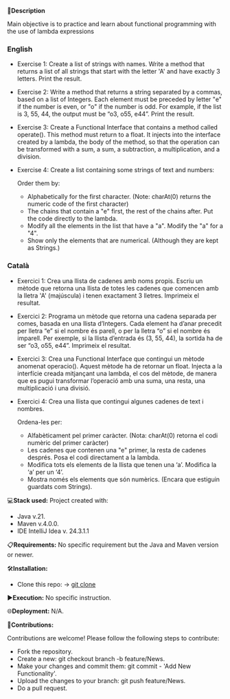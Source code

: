 📄**Description**

Main objective is to practice and learn about functional programming with the use of lambda expressions 


### English
- Exercise 1: Create a list of strings with names. Write a method that returns a list of all strings that start with the letter 'A' and have exactly 3 letters. Print the result.
- Exercise 2: Write a method that returns a string separated by a commas, based on a list of Integers. Each element must be preceded by letter "e" if the number is even, or "o" if the number is odd. For example, if the list is 3, 55, 44, the output must be “o3, o55, e44”. Print the result.
- Exercise 3: Create a Functional Interface that contains a method called operate(). This method must return to a float. It injects into the interface created by a lambda, the body of the method, so that the operation can be transformed with a sum, a sum, a subtraction, a multiplication, and a division.
- Exercise 4: Create a list containing some strings of text and numbers:

  Order them by:
  - Alphabetically for the first character. (Note: charAt(0) returns the numeric code of the first character)
  - The chains that contain a "e" first, the rest of the chains after. Put the code directly to the lambda.  
  - Modify all the elements in the list that have a "a". Modify the "a" for a "4".
  - Show only the elements that are numerical. (Although they are kept as Strings.)

### Català
- Exercici 1: Crea una llista de cadenes amb noms propis. Escriu un mètode que retorna una llista de totes les cadenes que comencen amb la lletra 'A' (majúscula) i  tenen exactament 3 lletres. Imprimeix el resultat.
- Exercici 2: Programa un mètode que retorna una cadena separada per comes, basada en una llista d’Integers. Cada element ha d’anar precedit per lletra “e” si el nombre és parell, o per la lletra “o” si el nombre és imparell. Per exemple, si la llista d’entrada és (3, 55, 44), la sortida ha de ser “o3, o55, e44”. Imprimeix el resultat.
- Exercici 3: Crea una Functional Interface que contingui un mètode anomenat operacio(). Aquest mètode ha de retornar un float. Injecta a la interfície creada mitjançant una lambda, el cos del mètode, de manera que es pugui transformar l’operació amb una suma, una resta, una multiplicació i una divisió.
- Exercici 4:  Crea una llista que contingui algunes cadenes de text i nombres.

  Ordena-les per:
   - Alfabèticament pel primer caràcter. (Nota: charAt(0) retorna el codi numèric del primer  caràcter)
   - Les cadenes que contenen una "e" primer, la resta de cadenes després. Posa el codi directament a la lambda.  
   - Modifica tots els elements de la llista que tenen una ‘a’. Modifica la ‘a’ per un ‘4’.
   - Mostra només els elements que són numèrics. (Encara que estiguin guardats com Strings).



💻**Stack used:**
Project created with:
- Java v.21.
- Maven v.4.0.0.
- IDE IntelliJ Idea v. 24.3.1.1

📋**Requirements:**
No specific requirement but the Java and Maven version or newer.

🛠️**Installation:**
- Clone this repo: -> [git clone](https://github.com/isaac-diez/1.8-Lambdas.git)

▶️**Execution:** No specific instruction.

🌐**Deployment:** N/A.

🤝**Contributions:**

Contributions are welcome! Please follow the following steps to contribute:

- Fork the repository.
- Create a new: git checkout branch -b feature/News.
- Make your changes and commit them: git commit - 'Add New Functionality'.
- Upload the changes to your branch: git push feature/News.
- Do a pull request.